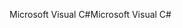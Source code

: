<span data-ttu-id="1b11a-101">Microsoft Visual C#</span><span class="sxs-lookup"><span data-stu-id="1b11a-101">Microsoft Visual C#</span></span>